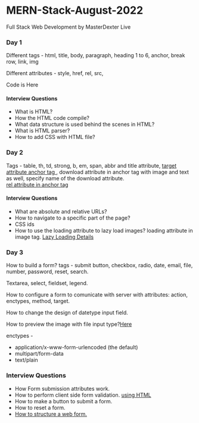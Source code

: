 # MERN-Stack-August-2022
Full Stack Web Development by MasterDexter Live


### Day 1

Different tags - html, title, body, paragraph, heading 1 to 6, anchor, break row, link, img

Different attributes - style, href, rel, src,

Code is Here

#### Interview Questions
- What is HTML?
- How the HTML code compile?
- What data structure is used behind the scenes in HTML?
- What is HTML parser?
- How to add CSS with HTML file?


### Day 2

Tags - table, th, td, strong, b, em, span, abbr and title attribute, <a href="https://developer.mozilla.org/en-US/docs/Web/HTML/Element/a"> target attribute anchor tag </a>, download attribute in anchor tag with image and text as well, specify name of the download attribute.<br>
<a href="https://developer.mozilla.org/en-US/docs/Web/HTML/Attributes/rel">
  rel attribute in anchor tag
</a>

#### Interview Questions

- What are absolute and relative URLs?
- How to navigate to a specific part of the page? 
- CSS ids
- How to use the loading attribute to lazy load images? loading attribute in image tag. <a href="https://developer.mozilla.org/en-US/docs/Web/Performance/Lazy_loading">Lazy Loading Details</a>


### Day 3

How to build a form? tags - submit button, checkbox, radio, date, email, file, number, password, reset, search.

Textarea, select, fieldset, legend.

How to configure a form to comunicate with
server with attributes: action, enctypes, method,
target.

How to change the design of datetype input field.

How to preview the image with file input type?<a href="https://w3collective.com/preview-selected-img-file-input-js/">Here </a>

enctypes - 
- application/x-www-form-urlencoded (the default)
- multipart/form-data
- text/plain

### Interview Questions
- How Form submission attributes work.
- How to perform client side form validation. <a href="https://developer.mozilla.org/en-US/docs/Learn/Forms/Form_validation">using HTML</a>
- How to make a button to submit a form.
- How to reset a form.
- <a href="https://developer.mozilla.org/en-US/docs/Learn/Forms/How_to_structure_a_web_form">How to structure a web form.</a>
